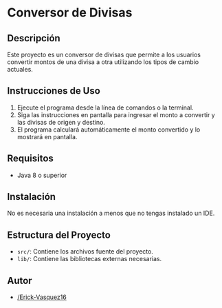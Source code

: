 # Conversor de Divisas

## Descripción
Este proyecto es un conversor de divisas que permite a los usuarios convertir montos de una divisa a otra utilizando los tipos de cambio actuales.

## Instrucciones de Uso
1. Ejecute el programa desde la línea de comandos o la terminal.
2. Siga las instrucciones en pantalla para ingresar el monto a convertir y las divisas de origen y destino.
3. El programa calculará automáticamente el monto convertido y lo mostrará en pantalla.

## Requisitos
- Java 8 o superior

## Instalación
No es necesaria una instalación a menos que no tengas instalado un IDE.

## Estructura del Proyecto
- `src/`: Contiene los archivos fuente del proyecto.
- `lib/`: Contiene las bibliotecas externas necesarias.


## Autor
- [/Erick-Vasquez16](https://github.com//Erick-Vasquez16)
